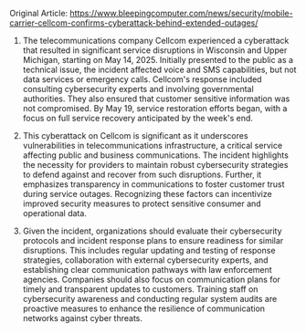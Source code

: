 Original Article: https://www.bleepingcomputer.com/news/security/mobile-carrier-cellcom-confirms-cyberattack-behind-extended-outages/

1) The telecommunications company Cellcom experienced a cyberattack that resulted in significant service disruptions in Wisconsin and Upper Michigan, starting on May 14, 2025. Initially presented to the public as a technical issue, the incident affected voice and SMS capabilities, but not data services or emergency calls. Cellcom's response included consulting cybersecurity experts and involving governmental authorities. They also ensured that customer sensitive information was not compromised. By May 19, service restoration efforts began, with a focus on full service recovery anticipated by the week's end.

2) This cyberattack on Cellcom is significant as it underscores vulnerabilities in telecommunications infrastructure, a critical service affecting public and business communications. The incident highlights the necessity for providers to maintain robust cybersecurity strategies to defend against and recover from such disruptions. Further, it emphasizes transparency in communications to foster customer trust during service outages. Recognizing these factors can incentivize improved security measures to protect sensitive consumer and operational data.

3) Given the incident, organizations should evaluate their cybersecurity protocols and incident response plans to ensure readiness for similar disruptions. This includes regular updating and testing of response strategies, collaboration with external cybersecurity experts, and establishing clear communication pathways with law enforcement agencies. Companies should also focus on communication plans for timely and transparent updates to customers. Training staff on cybersecurity awareness and conducting regular system audits are proactive measures to enhance the resilience of communication networks against cyber threats.
